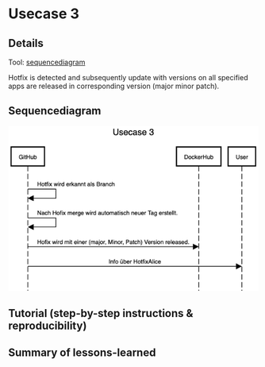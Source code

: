 # Usecase 3

## Details
Tool: [sequencediagram](https://sequencediagram.org/)

Hotfix is detected and subsequently update with versions on all specified apps are released in corresponding version (major minor patch).

## Sequencediagram
![Usecase3](Images/Usecase3.png)

## Tutorial (step-by-step instructions & reproducibility)

## Summary of lessons-learned
